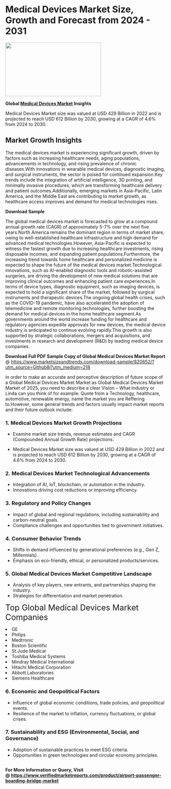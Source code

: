 <H1>Medical Devices Market Size, Growth and Forecast from 2024 - 2031</H1><img class="aligncenter size-medium wp-image-584254" src="https://thirdeyenews.in/wp-content/uploads/2024/09/Global-Market-Research-300x168.jpeg" alt="" width="300" height="168" /><p><strong>Global&nbsp;<a href="https://www.marketsizeandtrends.com/download-sample/820652/?utm_source=Github8j?utm_medium=218">Medical Devices Market</a> Insights</strong></p><p>Medical Devices Market size was valued at USD 429 Billion in 2022 and is projected to reach USD 612 Billion by 2030, growing at a CAGR of 4.6% from 2024 to 2030.</p><p><h2>Market Growth Insights</h2> <p>The medical devices market is experiencing significant growth, driven by factors such as increasing healthcare needs, aging populations, advancements in technology, and rising prevalence of chronic diseases.With innovations in wearable medical devices, diagnostic imaging, and surgical instruments, the sector is poised for continued expansion.Key trends include the integration of artificial intelligence, 3D printing, and minimally invasive procedures, which are transforming healthcare delivery and patient outcomes.Additionally, emerging markets in Asia-Pacific, Latin America, and the Middle East are contributing to market growth, as healthcare access improves and demand for medical technologies rises.</p> <p><strong>Download Sample</strong></p> <p>The global medical devices market is forecasted to grow at a compound annual growth rate (CAGR) of approximately 5-7% over the next five years.North America remains the dominant region in terms of market share, owing to well-established healthcare infrastructure and high demand for advanced medical technologies.However, Asia-Pacific is expected to witness the fastest growth due to increasing healthcare investments, rising disposable incomes, and expanding patient populations.Furthermore, the increasing trend towards home healthcare and personalized medicine is expected to shape the future of the medical devices market.Technological innovations, such as AI-enabled diagnostic tools and robotic-assisted surgeries, are driving the development of new medical solutions that are improving clinical outcomes and enhancing patient care experiences.In terms of device types, diagnostic equipment, such as imaging devices, is expected to hold a significant share of the market, followed by surgical instruments and therapeutic devices.The ongoing global health crises, such as the COVID-19 pandemic, have also accelerated the adoption of telemedicine and remote monitoring technologies, further boosting the demand for medical devices in the home healthcare segment.As governments around the world increase funding for healthcare and regulatory agencies expedite approvals for new devices, the medical device industry is anticipated to continue evolving rapidly.This growth is also supported by strategic collaborations, mergers and acquisitions, and investments in research and development (R&D) by leading medical device companies.<p><span class=""><strong>Download Full PDF Sample Copy of Global Medical Devices Market Report</strong> @ <a href="https://www.marketsizeandtrends.com/download-sample/820652/?utm_source=Github8j?utm_medium=218" target="_blank">https://www.marketsizeandtrends.com/download-sample/820652/?utm_source=Github8j?utm_medium=218</a></span></p><p>In order to make an accurate and perceptive description of future scope of a Global&nbsp;Medical Devices Market Market as Global&nbsp;Medical Devices Market Market of 2025, you need to describe a clear Vision &ndash; What Industry or Linda can you think of for example: Quote from a Technology, healthcare, automotive, renewable energy, name the market you are Reffering to.However, some general trends and factors usually impact market reports and their future outlook include:</p><h3>1.&nbsp;<strong>Medical Devices Market Growth Projections</strong></h3><ul><li>Examine market size trends, revenue estimates and CAGR (Compounded Annual Growth Rate) projections.</li><li><p>Medical Devices Market size was valued at USD 429 Billion in 2022 and is projected to reach USD 612 Billion by 2030, growing at a CAGR of 4.6% from 2024 to 2030.</p></li></ul><h3>2.&nbsp;<strong>Medical Devices Market Technological Advancements</strong></h3><ul><li>Integration of AI, IoT, blockchain, or automation in the industry.</li><li>Innovations driving cost reductions or improving efficiency.</li></ul><h3>3.&nbsp;<strong>Regulatory and Policy Changes</strong></h3><ul><li>Impact of global and regional regulations, including sustainability and carbon-neutral goals.</li><li>Compliance challenges and opportunities tied to government initiatives.</li></ul><h3>4.&nbsp;<strong>Consumer Behavior Trends</strong></h3><ul><li>Shifts in demand influenced by generational preferences (e.g., Gen Z, Millennials).</li><li>Emphasis on eco-friendly, ethical, or personalized products/services.</li></ul><h3>5.&nbsp;<strong>Global Medical Devices Market Competitive Landscape</strong></h3><ul><li>Analysis of key players, new entrants, and partnerships shaping the industry.</li><li>Strategies for differentiation and market penetration.</li></ul><p data-pm-slice="1 1 []"><span style="color: inherit; font-family: inherit; font-size: 25px;">Top Global Medical Devices Market Companies</span></p><div class="" data-test-id=""><p><li>GE</li><li> Philips</li><li> Medtronic</li><li> Boston Scientific</li><li> St.Jude Medical</li><li> Toshiba Medical Systems</li><li> Mindray Medical International</li><li> Hitachi Medical Corporation</li><li> Abbott Laboratories</li><li> Siemens Healthcare</li></p></div><h3>6.&nbsp;<strong>Economic and Geopolitical Factors</strong></h3><ul><li>Influence of global economic conditions, trade policies, and geopolitical events.</li><li>Resilience of the market to inflation, currency fluctuations, or global crises.</li></ul><h3>7.&nbsp;<strong>Sustainability and ESG (Environmental, Social, and Governance)</strong></h3><ul><li>Adoption of sustainable practices to meet ESG criteria.</li><li>Opportunities in green technologies and circular economy principles.</li></ul><h2><strong style="font-size: 14px;">For More Information or Query, Visit @&nbsp;</strong><a style="background-color: #ffffff; font-size: 14px;" href="https://www.marketsizeandtrends.com/report/medical-devices-market/" target="_blank">https://www.verifiedmarketreports.com/product/airport-passenger-boarding-bridge-market</a></h2>